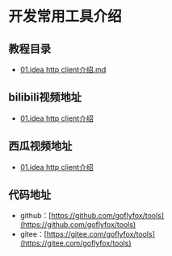 # 开发常用工具介绍

## 教程目录

* [01.idea http client介绍.md](doc/01.idea-http-client.md)

## bilibili视频地址

* [01.idea http client介绍](https://www.bilibili.com/video/BV12V411f7ab/)

## 西瓜视频地址

* [01.idea http client介绍](https://github.com/goflyfox/tools)


## 代码地址

* github：[https://github.com/goflyfox/tools](https://github.com/goflyfox/tools)
* gitee：[https://gitee.com/goflyfox/tools](https://gitee.com/goflyfox/tools)
